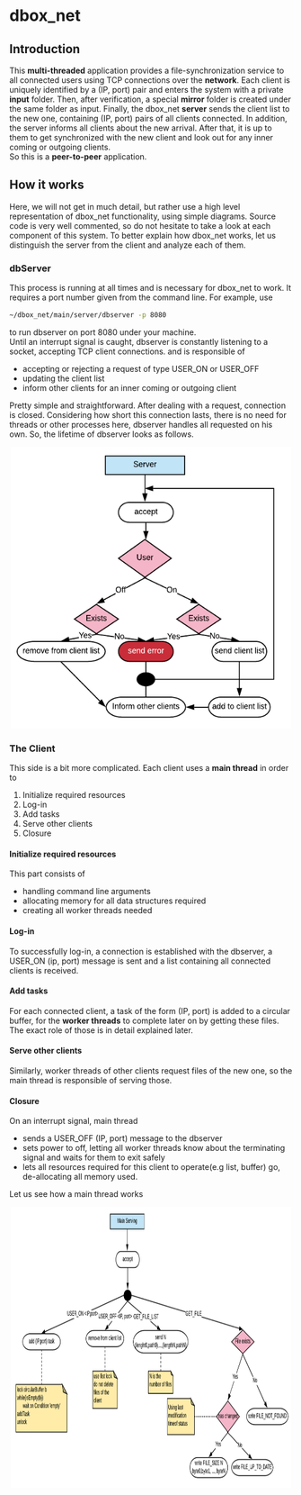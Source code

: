 # dbox_net

## Introduction

This **multi-threaded** application provides a file-synchronization service to all connected users
using TCP connections over the **network**.
Each client is uniquely identified by a (IP, port) pair
and enters the system with a private **input** folder.
Then, after verification,
a special **mirror** folder is created under the same folder as input.
Finally, the dbox_net **server** sends the client list to the new one, containing (IP, port) pairs
of all clients connected. In addition, the server informs all clients about the new arrival.
After that, it is up to them to get synchronized with the new client
and look out for any inner coming or outgoing clients.  
So this is a **peer-to-peer** application.  

## How it works

Here, we will not get in much detail, but rather use a high level representation of dbox_net
functionality, using simple diagrams. Source code is very well commented, so do not hesitate to take
a look at each component of this system.
To better explain how dbox_net works, let us distinguish the server from the client
and analyze each of them.

### dbServer

This process is running at all times and is necessary for dbox_net to work. It requires a
port number given from the command line. For example, use

```bash
~/dbox_net/main/server/dbserver -p 8080
```

to run dbserver on port 8080 under your machine.  
Until an interrupt signal is caught, dbserver is constantly listening to a socket,
accepting TCP client connections. and is responsible of

* accepting or rejecting a request of type USER_ON or USER_OFF
* updating the client list
* inform other clients for an inner coming or outgoing client

Pretty simple and straightforward.
After dealing with a request, connection is closed. Considering how short this connection lasts,
there is no need for threads or other processes here, dbserver handles all requested on his own.
 So, the lifetime of dbserver looks as follows.

<div style="text-align:center">
    <img src="./rsrc/server.png" height="500px" width="500px" class="center" alt="server_life">
</div>

### The Client

This side is a bit more complicated. Each client uses a **main thread**  in order to

1. Initialize required resources
2. Log-in
3. Add tasks
4. Serve other clients
5. Closure

#### Initialize required resources

This part consists of

* handling command line arguments
* allocating memory for all data structures required
* creating all worker threads needed

#### Log-in

To successfully log-in, a connection is established with the dbserver, a USER_ON (ip, port)
message is sent and a list containing all connected clients is received.

#### Add tasks

For each connected client, a task of the form (IP, port) is added to a circular buffer, for the
**worker threads** to complete later on by getting these files.
The exact role of those is in detail explained later.

#### Serve other clients

Similarly, worker threads of other clients request files of the new one,
so the main thread is responsible of serving those.

#### Closure

On an interrupt signal, main thread

* sends a USER_OFF (IP, port) message to the dbserver
* sets power to off, letting all worker threads know about the terminating signal
and waits for them to exit safely
* lets all resources required for this client to operate(e.g list, buffer) go,
de-allocating all memory used.  

Let us see how a main thread works

<div style="text-align:center">
    <img src="./rsrc/main.png" height="500px" width="500px" class="center" alt="server_life">
</div